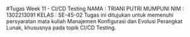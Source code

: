 #Tugas Week 11 - CI/CD Testing
NAMA  : TRIANI PUTRI MUMPUNI
NIM   : 1302213091
KELAS : SE-45-02
Tugas ini ditujukan untuk memenuhi persyaratan mata kuliah Manajemen Konfigurasi dan Evolusi Perangkat Lunak, khususnya pada topik CI/CD Testing.
